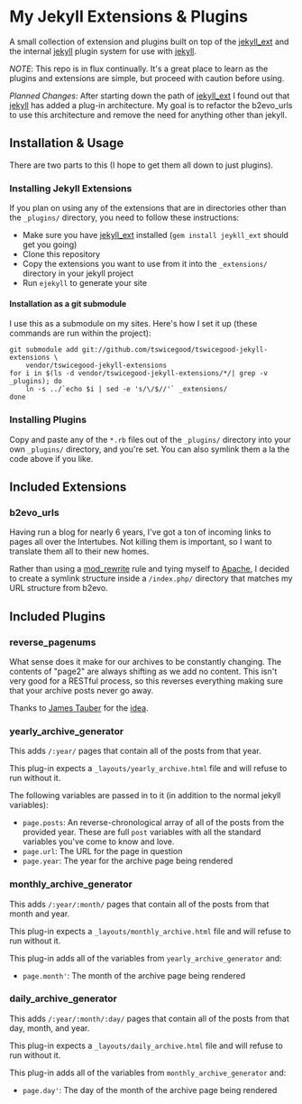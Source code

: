 My Jekyll Extensions & Plugins
==============================

A small collection of extension and plugins built on top of the [jekyll_ext][]
and the internal [jekyll][] plugin system for use with [jekyll][].

*NOTE*: This repo is in flux continually.  It's a great place to learn as the
plugins and extensions are simple, but proceed with caution before using.

*Planned Changes*: After starting down the path of [jekyll_ext][] I found out
that [jekyll][] has added a plug-in architecture.  My goal is to refactor the
b2evo_urls to use this architecture and remove the need for anything other than
jekyll.

Installation & Usage
--------------------
There are two parts to this (I hope to get them all down to just plugins).

### Installing Jekyll Extensions
If you plan on using any of the extensions that are in directories other than
the `_plugins/` directory, you need to follow these instructions:

* Make sure you have [jekyll_ext][] installed (`gem install jeykll_ext` should
get you going)
* Clone this repository
* Copy the extensions you want to use from it into the `_extensions/` directory
in your jekyll project
* Run `ejekyll` to generate your site

#### Installation as a git submodule

I use this as a submodule on my sites.  Here's how I set it up (these commands
are run within the project):

    git submodule add git://github.com/tswicegood/tswicegood-jekyll-extensions \
        vendor/tswicegood-jekyll-extensions
    for i in $(ls -d vendor/tswicegood-jekyll-extensions/*/| grep -v _plugins); do
        ln -s ../`echo $i | sed -e 's/\/$//'` _extensions/
    done

### Installing Plugins
Copy and paste any of the `*.rb` files out of the `_plugins/` directory into
your own `_plugins/` directory, and you're set.  You can also symlink them a la
the code above if you like.

Included Extensions
-------------------

### b2evo_urls

Having run a blog for nearly 6 years, I've got a ton of incoming links to pages
all over the Intertubes.  Not killing them is important, so I want to translate
them all to their new homes.

Rather than using a [mod_rewrite][] rule and tying myself to [Apache][], I
decided to create a symlink structure inside a `/index.php/` directory that
matches my URL structure from b2evo.


Included Plugins
----------------

### reverse_pagenums

What sense does it make for our archives to be constantly changing.  The
contents of "page2" are always shifting as we add no content.  This isn't very
good for a RESTful process, so this reverses everything making sure that your
archive posts never go away.

Thanks to [James Tauber][] for the [idea][restful tweet].


### yearly_archive_generator

This adds `/:year/` pages that contain all of the posts from that year.

This plug-in expects a `_layouts/yearly_archive.html` file and will refuse to run
without it.

The following variables are passed in to it (in addition to the normal jekyll
variables):

* `page.posts`: An reverse-chronological array of all of the posts from the
  provided year.  These are full `post` variables with all the standard
  variables you've come to know and love.
* `page.url`: The URL for the page in question
* `page.year`: The year for the archive page being rendered


### monthly_archive_generator

This adds `/:year/:month/` pages that contain all of the posts from that month
and year.

This plug-in expects a `_layouts/monthly_archive.html` file and will refuse to
run without it.

This plug-in adds all of the variables from `yearly_archive_generator` and:

* `page.month'`: The month of the archive page being rendered


### daily_archive_generator

This adds `/:year/:month/:day/` pages that contain all of the posts from that
day, month, and year.

This plug-in expects a `_layouts/daily_archive.html` file and will refuse to
run without it.

This plug-in adds all of the variables from `monthly_archive_generator` and:

* `page.day'`: The day of the month of the archive page being rendered


[jekyll_ext]: http://github.com/rfelix/jekyll_ext 
[jekyll]: http://github.com/mojombo/jekyll
[mod_rewrite]: http://httpd.apache.org/docs/2.2/mod/mod_rewrite.html
[Apache]: http://httpd.apache.org/
[James Tauber]: http://jtauber.com/
[restful tweet]: http://twitter.com/jtauber/status/19367584939
